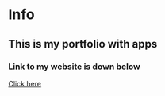 # Info

## This is my portfolio with apps

### Link to my website is down below
[Click here](https://gilded-centaur-8cac94.netlify.app)